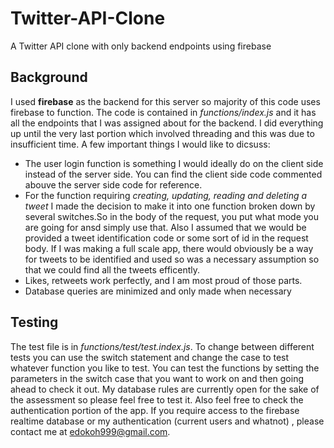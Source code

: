 # Twitter-API-Clone
A Twitter API clone with only backend endpoints using firebase

## Background
I used **firebase** as the backend for this server so majority of this code uses firebase to function. The code is contained in _functions/index.js_ and it has all the endpoints that I was assigned about for the backend. I did everything up until the very last portion which involved threading and this was due to insufficient time. A few important things I would like to dicsuss:
- The user login function is something I would ideally do on the client side instead of the server side. You can find the client side code commented abouve the server side code for reference. 
- For the function requiring *creating, updating, reading and deleting a tweet* I made the decision to make it into one function broken down by several switches.So in the body of the request, you put what mode you are going for ansd simply use that. Also I assumed that we would be provided a tweet identification code or some sort of id in the request body. If I was making a full scale app, there would obviously be a way for tweets to be identified and used so was a necessary assumption so that we could find all the tweets efficently.
- Likes, retweets work perfectly, and I am most proud of those parts. 
- Database queries are minimized and only made when necessary

## Testing
The test file is in _functions/test/test.index.js_. To change between different tests you can use the switch statement and change the case to test whatever function you like to test.  You can test the functions by setting the parameters in the switch case that you want to work on and then going ahead to check it out. My database rules are currently open for the sake of the assessment so please feel free to test it. Also feel free to check the authentication portion of the app. If you require access to the firebase realtime database or my authentication (current users and whatnot) , please contact me at edokoh999@gmail.com.

